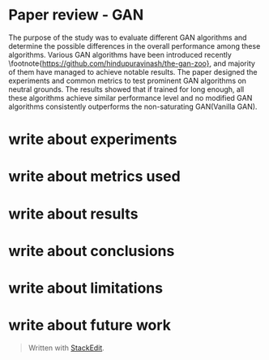 
# Paper review - GAN

The purpose of the study was to evaluate different GAN algorithms and determine the possible differences in the overall performance among these algorithms. Various GAN algorithms have been introduced recently \footnote{https://github.com/hindupuravinash/the-gan-zoo}, and majority of them have managed to achieve notable results. The paper designed the experiments and common metrics to test prominent GAN algorithms on neutral grounds. The results showed that if trained for long enough, all these algorithms achieve similar performance level and no modified GAN algorithms consistently outperforms the non-saturating GAN(Vanilla GAN).

# write about experiments
# write about metrics used
# write about results
# write about conclusions
# write about limitations
# write about future work





> Written with [StackEdit](https://stackedit.io/).
<!--stackedit_data:
eyJoaXN0b3J5IjpbLTE3NDI2NDU3NCwxNzY4OTgyMjQyLDIwMD
kyMTE2ODIsMTQyOTg2NjI2NCwxMTI0NTU3NDMsLTE2MDEzMDA3
MzcsLTY2NzA4NzUxLC00NjI4MDEwMzYsODI1OTI4MDIwLDY4Nz
gwODM5XX0=
-->